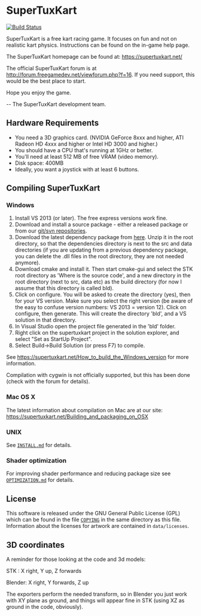 # SuperTuxKart
[![Build Status](https://travis-ci.org/supertuxkart/stk-code.png?branch=master)](https://travis-ci.org/supertuxkart/stk-code)

SuperTuxKart is a free kart racing game. It focuses on fun and not on realistic kart physics. Instructions can be found on the in-game help page.

The SuperTuxKart homepage can be found at: <https://supertuxkart.net/>

The official SuperTuxKart forum is at <http://forum.freegamedev.net/viewforum.php?f=16>. If you need support, this would be the best place to start.

Hope you enjoy the game.

-- The SuperTuxKart development team.

## Hardware Requirements
* You need a 3D graphics card. (NVIDIA GeForce 8xxx and higher, ATI Radeon HD 4xxx and higher or Intel HD 3000 and higher.)
* You should have a CPU that's running at 1GHz or better.
* You'll need at least 512 MB of free VRAM (video memory).
* Disk space: 400MB
* Ideally, you want a joystick with at least 6 buttons.

## Compiling SuperTuxKart

### Windows
1. Install VS 2013 (or later). The free express versions work fine.
2. Download and install a source package - either a released package or from our [git/svn repositories](https://supertuxkart.net/Source_control).
3. Download the latest dependency package from [here](https://sourceforge.net/projects/supertuxkart/files/SuperTuxKart%20Dependencies/Windows/). Unzip it in the root directory, so that the dependencies directory is next to the src and data directories (if you are updating from a previous dependency package, you can delete the .dll files in the root directory, they are not needed anymore).
4. Download cmake and install it. Then start cmake-gui and select the STK root directory as 'Where is the source code', and a new directory in the root directory (next to src, data etc) as the build directory (for now I assume that this directory is called bld).
5. Click on configure. You will be asked to create the directory (yes), then for your VS version. Make sure you select the right version (be aware of the easy to confuse version numbers: VS 2013 = version 12). Click on configure, then generate. This will create the directory 'bld', and a VS solution in that directory.
6. In Visual Studio open the project file generated in the 'bld' folder.
7. Right click on the supertuxkart project in the solution explorer, and select "Set as StartUp Project".
8. Select Build->Build Solution (or press F7) to compile.

See <https://supertuxkart.net/How_to_build_the_Windows_version> for more information.

Compilation with cygwin is not officially supported, but this has been done (check with the forum for details).

### Mac OS X
The latest information about compilation on Mac are at our site: <https://supertuxkart.net/Building_and_packaging_on_OSX>

### UNIX
See [`INSTALL.md`](INSTALL.md) for details.

### Shader optimization
For improving shader performance and reducing package size see [`OPTIMIZATION.md`](OPTIMIZATION.md) for details.

## License
This software is released under the GNU General Public License (GPL) which can be found in the file [`COPYING`](/COPYING) in the same directory as this file. Information about the licenses for artwork are contained in `data/licenses`.

## 3D coordinates
A reminder for those looking at the code and 3d models:

STK    : X right, Y up,       Z forwards

Blender: X right, Y forwards, Z up

The exporters perform the needed transform, so in Blender you just work with XY plane as ground, and things will appear fine in STK (using XZ as ground in the code, obviously).

